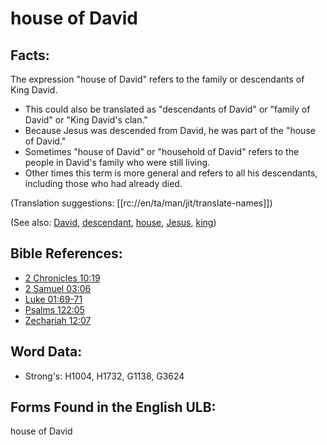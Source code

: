 # house of David

## Facts:

The expression "house of David" refers to the family or descendants of King David.

* This could also be translated as "descendants of David" or "family of David" or "King David's clan."
* Because Jesus was descended from David, he was part of the "house of David."
* Sometimes "house of David" or "household of David" refers to the people in David's family who were still living.
* Other times this term is more general and refers to all his descendants, including those who had already died.

(Translation suggestions: [[rc://en/ta/man/jit/translate-names]])

(See also: [David](../names/david.md), [descendant](../other/descendant.md), [house](../other/house.md), [Jesus](../kt/jesus.md), [king](../other/king.md))

## Bible References:

* [2 Chronicles 10:19](rc://en/tn/help/2ch/10/19)
* [2 Samuel 03:06](rc://en/tn/help/2sa/03/06)
* [Luke 01:69-71](rc://en/tn/help/luk/01/69)
* [Psalms 122:05](rc://en/tn/help/psa/122/05)
* [Zechariah 12:07](rc://en/tn/help/zec/12/07)

## Word Data:

* Strong's: H1004, H1732, G1138, G3624

## Forms Found in the English ULB:

house of David
